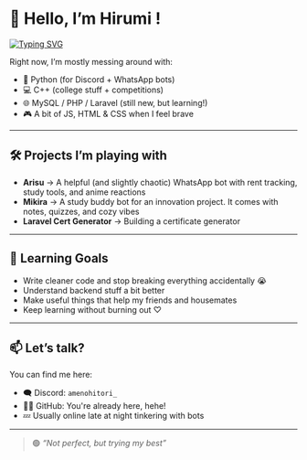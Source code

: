 
# 🚀 Hello, I’m Hirumi !


[![Typing SVG](https://readme-typing-svg.demolab.com?font=Fira+Code&weight=600&size=30&duration=3080&pause=1000&color=15F7DE&width=1269&lines=Just+a+student+from+Malaysia+who+enjoys+learning+how+to+code+for+fun!++)](https://git.io/typing-svg)

Right now, I’m mostly messing around with:
- 🐍 Python (for Discord + WhatsApp bots)
- 💻 C++ (college stuff + competitions)
- 🌐 MySQL / PHP / Laravel (still new, but learning!)
- 🎮 A bit of JS, HTML & CSS when I feel brave

---

## 🛠 Projects I’m playing with

- **Arisu** → A helpful (and slightly chaotic) WhatsApp bot with rent tracking, study tools, and anime reactions  
- **Mikira** → A study buddy bot for an innovation project. It comes with notes, quizzes, and cozy vibes  
- **Laravel Cert Generator** → Building a certificate generator 

---

## 🌱 Learning Goals

- Write cleaner code and stop breaking everything accidentally 😭
- Understand backend stuff a bit better
- Make useful things that help my friends and housemates
- Keep learning without burning out ♡

---

## 📫 Let’s talk?

You can find me here:
- 🗨 Discord: `amenohitori_`
- 🧑‍💻 GitHub: You're already here, hehe!
- 💤 Usually online late at night tinkering with bots

---

> 🟢 *“Not perfect, but trying my best”*
